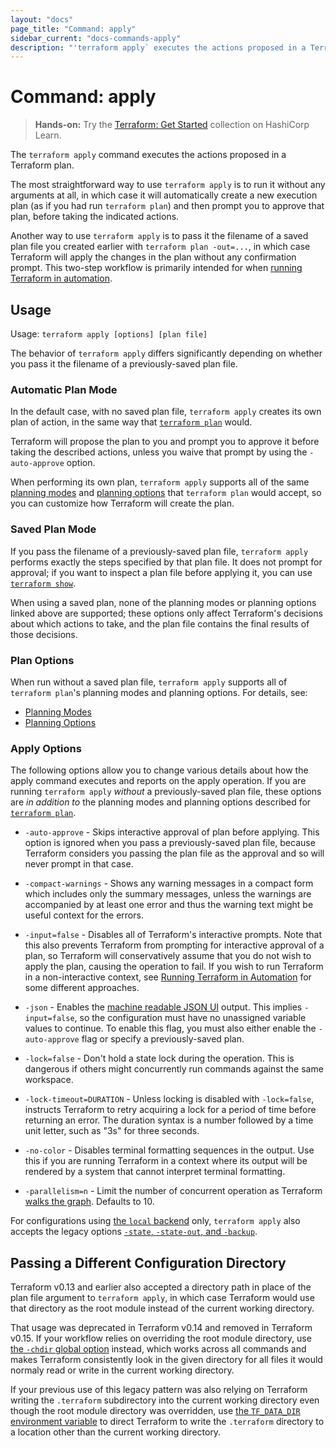 ```yaml
---
layout: "docs"
page_title: "Command: apply"
sidebar_current: "docs-commands-apply"
description: "'terraform apply` executes the actions proposed in a Terraform plan to create, update, or destroy infrastructure."
---
```


# Command: apply

> **Hands-on:** Try the [Terraform: Get Started](https://learn.hashicorp.com/collections/terraform/aws-get-started?utm_source=WEBSITE&utm_medium=WEB_IO&utm_offer=ARTICLE_PAGE&utm_content=DOCS) collection on HashiCorp Learn.

The `terraform apply` command executes the actions proposed in a Terraform
plan.

The most straightforward way to use `terraform apply` is to run it without
any arguments at all, in which case it will automatically create a new
execution plan (as if you had run `terraform plan`) and then prompt you to
approve that plan, before taking the indicated actions.

Another way to use `terraform apply` is to pass it the filename of a saved
plan file you created earlier with `terraform plan -out=...`, in which case
Terraform will apply the changes in the plan without any confirmation prompt.
This two-step workflow is primarily intended for when
[running Terraform in automation](https://learn.hashicorp.com/tutorials/terraform/automate-terraform?in=terraform/automation&utm_source=WEBSITE&utm_medium=WEB_IO&utm_offer=ARTICLE_PAGE&utm_content=DOCS).

## Usage

Usage: `terraform apply [options] [plan file]`

The behavior of `terraform apply` differs significantly depending on whether
you pass it the filename of a previously-saved plan file.

### Automatic Plan Mode

In the default case, with no saved plan file, `terraform apply` creates its own
plan of action, in the same way that [`terraform plan`](./plan.html) would.

Terraform will propose the plan to you and prompt you to approve it before
taking the described actions, unless you waive that prompt by using the
`-auto-approve` option.

When performing its own plan, `terraform apply` supports all of the same
[planning modes](./plan.html#planning-modes) and
[planning options](./plan.html#planning-options) that `terraform plan` would
accept, so you can customize how Terraform will create the plan.

### Saved Plan Mode

If you pass the filename of a previously-saved plan file, `terraform apply`
performs exactly the steps specified by that plan file. It does not prompt for
approval; if you want to inspect a plan file before applying it, you can use
[`terraform show`](./show.html).

When using a saved plan, none of the planning modes or planning options linked
above are supported; these options only affect Terraform's decisions about which
actions to take, and the plan file contains the final results of those
decisions.

### Plan Options

When run without a saved plan file, `terraform apply` supports all of `terraform
plan`'s planning modes and planning options. For details, see:

- [Planning Modes](./plan.html#planning-modes)
- [Planning Options](./plan.html#planning-options)

### Apply Options

The following options allow you to change various details about how the
apply command executes and reports on the apply operation. If you are running
`terraform apply` _without_ a previously-saved plan file, these options are
_in addition to_ the planning modes and planning options described for
[`terraform plan`](./plan.html).

* `-auto-approve` - Skips interactive approval of plan before applying. This
  option is ignored when you pass a previously-saved plan file, because
  Terraform considers you passing the plan file as the approval and so
  will never prompt in that case.

* `-compact-warnings` - Shows any warning messages in a compact form which
  includes only the summary messages, unless the warnings are accompanied by
  at least one error and thus the warning text might be useful context for
  the errors.

* `-input=false` - Disables all of Terraform's interactive prompts. Note that
  this also prevents Terraform from prompting for interactive approval of a
  plan, so Terraform will conservatively assume that you do not wish to
  apply the plan, causing the operation to fail. If you wish to run Terraform
  in a non-interactive context, see
  [Running Terraform in Automation](https://learn.hashicorp.com/tutorials/terraform/automate-terraform?in=terraform/automation&utm_source=WEBSITE&utm_medium=WEB_IO&utm_offer=ARTICLE_PAGE&utm_content=DOCS) for some
  different approaches.

* `-json` - Enables the [machine readable JSON UI][machine-readable-ui] output.
  This implies `-input=false`, so the configuration must have no unassigned
  variable values to continue. To enable this flag, you must also either enable
  the `-auto-approve` flag or specify a previously-saved plan.

  [machine-readable-ui]: /docs/internals/machine-readable-ui.html

* `-lock=false` - Don't hold a state lock during the operation. This is
   dangerous if others might concurrently run commands against the same
   workspace.

* `-lock-timeout=DURATION` - Unless locking is disabled with `-lock=false`,
  instructs Terraform to retry acquiring a lock for a period of time before
  returning an error. The duration syntax is a number followed by a time
  unit letter, such as "3s" for three seconds.

* `-no-color` - Disables terminal formatting sequences in the output. Use this
  if you are running Terraform in a context where its output will be
  rendered by a system that cannot interpret terminal formatting.

* `-parallelism=n` - Limit the number of concurrent operation as Terraform
  [walks the graph](/docs/internals/graph.html#walking-the-graph). Defaults to
  10.

For configurations using
[the `local` backend](/docs/language/settings/backends/local.html) only,
`terraform apply` also accepts the legacy options
[`-state`, `-state-out`, and `-backup`](/docs/language/settings/backends/local.html#command-line-arguments).

## Passing a Different Configuration Directory

Terraform v0.13 and earlier also accepted a directory path in place of the
plan file argument to `terraform apply`, in which case Terraform would use
that directory as the root module instead of the current working directory.

That usage was deprecated in Terraform v0.14 and removed in Terraform v0.15.
If your workflow relies on overriding the root module directory, use
[the `-chdir` global option](./#switching-working-directory-with-chdir)
instead, which works across all commands and makes Terraform consistently look
in the given directory for all files it would normaly read or write in the
current working directory.

If your previous use of this legacy pattern was also relying on Terraform
writing the `.terraform` subdirectory into the current working directory even
though the root module directory was overridden, use
[the `TF_DATA_DIR` environment variable](/docs/cli/config/environment-variables.html#tf_data_dir)
to direct Terraform to write the `.terraform` directory to a location other
than the current working directory.
